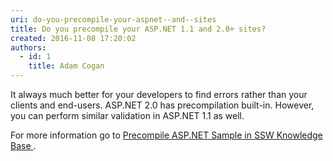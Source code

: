 ```yaml
---
uri: do-you-precompile-your-aspnet--and--sites
title: Do you precompile your ASP.NET 1.1 and 2.0+ sites?
created: 2016-11-08 17:20:02
authors:
  - id: 1
    title: Adam Cogan
---
```





<span class='intro'> It always much better for your developers to find errors rather than your clients and end-users. ASP.NET 2.0 has precompilation built-in. However, you can perform similar validation in ASP.NET 1.1 as well.<br> </span>

<p>​​For more information go to&#160;<a href="https&#58;//www.ssw.com.au/ssw/KB/KB.aspx?KBID=Q1545246">Precompile ASP.NET Sample in SSW Knowledge Base </a>. ​<br></p>


